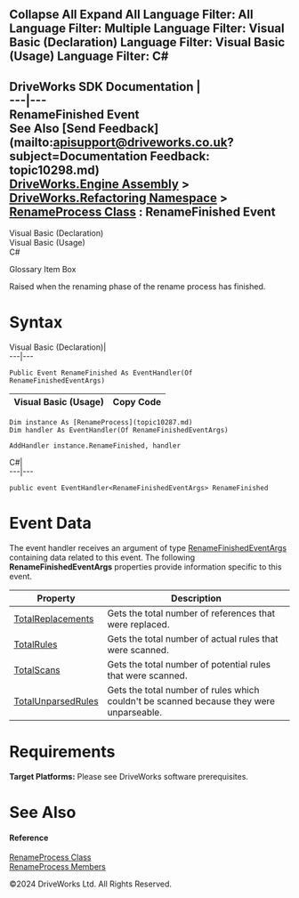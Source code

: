        

 Collapse All Expand All  Language Filter: All  Language Filter: Multiple  Language Filter: Visual Basic (Declaration) Language Filter: Visual Basic (Usage) Language Filter: C#  
---  
DriveWorks SDK Documentation  |   
---|---  
RenameFinished Event   
See Also [Send Feedback](mailto:apisupport@driveworks.co.uk?subject=Documentation Feedback: topic10298.md)  
[DriveWorks.Engine Assembly](topic2156.md) > [DriveWorks.Refactoring Namespace](topic10266.md) > [RenameProcess Class](topic10287.md) : RenameFinished Event  
---  
  
Visual Basic (Declaration)    
Visual Basic (Usage)    
C# 

Glossary Item Box

Raised when the renaming phase of the rename process has finished. 

# Syntax

Visual Basic (Declaration)|   
---|---  
      
    
    Public Event RenameFinished As EventHandler(Of RenameFinishedEventArgs)  
  
Visual Basic (Usage)| Copy Code  
---|---  
      
    
    Dim instance As [RenameProcess](topic10287.md)
    Dim handler As EventHandler(Of RenameFinishedEventArgs)
     
    AddHandler instance.RenameFinished, handler  
  
C#|   
---|---  
      
    
    public event EventHandler<RenameFinishedEventArgs> RenameFinished  
  
# Event Data

The event handler receives an argument of type [RenameFinishedEventArgs](topic10277.md) containing data related to this event. The following **RenameFinishedEventArgs** properties provide information specific to this event.

Property| Description  
---|---  
[TotalReplacements](topic10283.md)| Gets the total number of references that were replaced.   
[TotalRules](topic10284.md)| Gets the total number of actual rules that were scanned.   
[TotalScans](topic10285.md)| Gets the total number of potential rules that were scanned.   
[TotalUnparsedRules](topic10286.md)| Gets the total number of rules which couldn't be scanned because they were unparseable.   
  
# Requirements

**Target Platforms:** Please see DriveWorks software prerequisites.

# See Also

#### Reference

[RenameProcess Class](topic10287.md)   
[RenameProcess Members](topic10288.md)

©2024 DriveWorks Ltd. All Rights Reserved.
